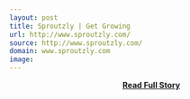 ```yaml
---
layout: post
title: Sproutzly | Get Growing
url: http://www.sproutzly.com/
source: http://www.sproutzly.com/
domain: www.sproutzly.com
image: 
---
```


<p></p>
<center><p><a href="http://www.sproutzly.com/" style='padding:25px; font-sze:18px; font-weight: bold;'>Read Full Story</a></p></center>
